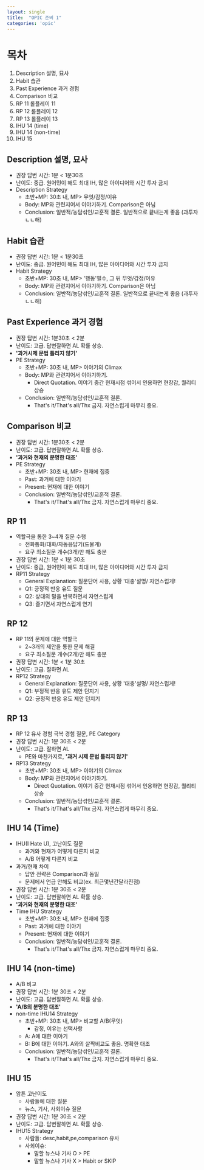 ```yaml
---
layout: single
title:  "OPIC 준비 1"
categories: 'opic'
---
```


# 목차

01. Description 설명, 묘사
02. Habit 습관
03. Past Experience 과거 경험
04. Comparison 비교
05. RP 11 롤플레이 11
06. RP 12 롤플레이 12
07. RP 13 롤플레이 13
08. IHU 14 (time)
09. IHU 14 (non-time)
10. IHU 15

## Description 설명, 묘사

- 권장 답변 시간: 1분 < 1분30초
- 난이도: 중급. 원어민이 해도 최대 IH, 많은 아이디어와 시간 투자 금지
- Description Strategy
    - 초반+MP: 30초 내, MP> 무엇/감정/이유
    - Body: MP와 관련지어서 이야기하기. Comparison은 아님
    - Conclusion: 일반적/농담섞인/교훈적 결론. 일반적으로 끝내는게 좋음 (과투자 ㄴㄴ해)

## Habit 습관

- 권장 답변 시간: 1분 < 1분30초
- 난이도: 중급. 원어민이 해도 최대 IH, 많은 아이디어와 시간 투자 금지
- Habit Strategy
    - 초반+MP: 30초 내, MP> '행동'필수, 그 뒤 무엇/감정/이유
    - Body: MP와 관련지어서 이야기하기. Comparison은 아님
    - Conclusion: 일반적/농담섞인/교훈적 결론. 일반적으로 끝내는게 좋음 (과투자 ㄴㄴ해)

## Past Experience 과거 경험

- 권장 답변 시간: 1분30초 < 2분
- 난이도: 고급. 답변잘하면 AL 확률 상승. 
- **'과거시제 문법 틀리지 않기'**
- PE Strategy
    - 초반+MP: 30초 내, MP> 이야기의 Climax
    - Body: MP와 관련지어서 이야기하기.
        - Direct Quotation. 이야기 중간 현재시점 섞어서 인용하면 현장감, 퀄리티 상승 
    - Conclusion: 일반적/농담섞인/교훈적 결론.
        - That's it/That's all/Thx 금지. 자연스럽게 마무리 중요.


## Comparison 비교

- 권장 답변 시간: 1분30초 < 2분
- 난이도: 고급. 답변잘하면 AL 확률 상승.
-  **'과거와 현재의 분명한 대조'**
- PE Strategy
    - 초반+MP: 30초 내, MP> 현재에 집중
    - Past: 과거에 대한 이야기
    - Present: 현재에 대한 이야기
    - Conclusion: 일반적/농담섞인/교훈적 결론.
        - That's it/That's all/Thx 금지. 자연스럽게 마무리 중요.

## RP 11

- 역할극을 통한 3~4개 질문 수행
    - 전화통화/대화/자동응답기(드물게)
    - 요구 최소질문 개수(3개)만 해도 충분
- 권장 답변 시간: 1분 < 1분 30초
- 난이도: 중급, 원어민이 해도 최대 IH, 많은 아이디어와 시간 투자 금지
- RP11 Strategy
    - General Explanation: 질문단어 사용, 상황 '대충'설명/ 자연스럽게!
    - Q1: 긍정적 반응 유도 질문
    - Q2: 상대의 말을 반복하면서 자연스럽게
    - Q3: 즐기면서 자연스럽게 연기

## RP 12

- RP 11의 문제에 대한 역할극
    - 2~3개의 제안을 통한 문제 해결
    - 요구 최소질문 개수(2개)만 해도 충분
- 권장 답변 시간: 1분 < 1분 30초
- 난이도: 고급. 잘하면 AL
- RP12 Strategy
    - General Explanation: 질문단어 사용, 상황 '대충'설명/ 자연스럽게!
    - Q1: 부정적 반응 유도 제안 던지기
    - Q2: 긍정적 반응 유도 제안 던지기

## RP 13

- RP 12 유사 경험 극복 경험 질문, PE Category
- 권장 답변 시간: 1분 30초 < 2분
- 난이도: 고급. 잘하면 AL
    - PE와 마찬가지로, **'과거 시제 문법 틀리지 않기'**
- RP13 Strategy
    - 초반+MP: 30초 내, MP> 이야기의 Climax
    - Body: MP와 관련지어서 이야기하기.
        - Direct Quotation. 이야기 중간 현재시점 섞어서 인용하면 현장감, 퀄리티 상승 
    - Conclusion: 일반적/농담섞인/교훈적 결론.
        - That's it/That's all/Thx 금지. 자연스럽게 마무리 중요.

## IHU 14 (Time)

- IHU(I Hate U), 고난이도 질문
    - 과거와 현재가 어떻게 다른지 비교
    - A/B 어떻게 다른지 비교
- 과거/현재 차이
    - 답안 전략은 Comparison과 동일
    - 문제에서 언급 안해도 비교(ex. 최근몇년간달라진점)
- 권장 답변 시간: 1분 30초 < 2분
- 난이도: 고급. 답변잘하면 AL 확률 상승.
-  **'과거와 현재의 분명한 대조'**
- Time IHU Strategy
    - 초반+MP: 30초 내, MP> 현재에 집중
    - Past: 과거에 대한 이야기
    - Present: 현재에 대한 이야기
    - Conclusion: 일반적/농담섞인/교훈적 결론.
        - That's it/That's all/Thx 금지. 자연스럽게 마무리 중요.

## IHU 14 (non-time)

- A/B 비교
- 권장 답변 시간: 1분 30초 < 2분
- 난이도: 고급. 답변잘하면 AL 확률 상승.
-  **'A/B의 분명한 대조'**
- non-time IHU14 Strategy
    - 초반+MP: 30초 내, MP> 비교할 A/B(무엇)
        - 감정, 이유는 선택사항
    - A: A에 대한 이야기
    - B: B에 대한 이야기. A와의 살짝비교도 좋음. 명확한 대조
    - Conclusion: 일반적/농담섞인/교훈적 결론.
        - That's it/That's all/Thx 금지. 자연스럽게 마무리 중요.

## IHU 15

- 암튼 고난이도
    - 사람들에 대한 질문
    - 뉴스, 기사, 사회이슈 질문
- 권장 답변 시간: 1분 30초 < 2분
- 난이도: 고급. 답변잘하면 AL 확률 상승.
- IHU15 Strategy
    - 사람들: desc,habit,pe,comparison 유사
    - 사회이슈:
        - 말할 뉴스나 기사 O > PE
        - 말할 뉴스나 기사 X > Habit or SKIP